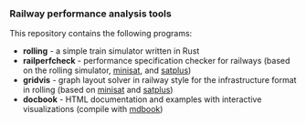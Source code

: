 ### Railway performance analysis tools

This repository contains the following programs:

 * **rolling** - a simple train simulator written in Rust
 * **railperfcheck** - performance specification checker for railways (based on the rolling simulator, [minisat](http://minisat.se/), and [satplus](https://github.com/koengit/satplus))
 * **gridvis** - graph layout solver in railway style for the infrastructure format in rolling (based on [minisat](http://minisat.se/) and [satplus](https://github.com/koengit/satplus))
 * **docbook** - HTML documentation and examples with interactive visualizations (compile with [mdbook](https://github.com/rust-lang-nursery/mdBook))
